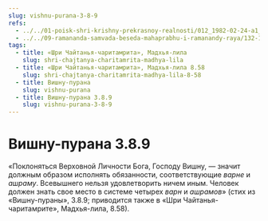 ```yaml
---
slug: vishnu-purana-3-8-9
refs:
  - ../../01-poisk-shri-krishny-prekrasnoy-realnosti/012_1982-02-24-a1_sridharmj_potrebnost_v_nauchnom_i_universalnom_poiske.md
  - ../../09-ramananda-samvada-beseda-mahaprabhu-i-ramanandy-raya/132-1983-07-08-a2-kratkij-obzor-ramananda-samvady.md
tags:
  - title: «Шри Чайтанья-чаритамрита», Мадхья-лила
    slug: shri-chajtanya-charitamrita-madhya-lila
  - title: «Шри Чайтанья-чаритамрита», Мадхья-лила 8.58
    slug: shri-chajtanya-charitamrita-madhya-lila-8-58
  - title: Вишну-пурана
    slug: vishnu-purana
  - title: Вишну-пурана 3.8.9
    slug: vishnu-purana-3-8-9
---
```


# Вишну-пурана 3.8.9

«Поклоняться Верховной Личности Бога, Господу Вишну, — значит должным образом исполнять обязанности, соответствующие *варне* и *ашраму*. Всевышнего нельзя удовлетворить ничем иным. Человек должен знать свое место в системе четырех *варн* и *ашрамов*» (стих из «Вишну-пураны», 3.8.9; приводится также в «Шри Чайтанья-чаритамрите», Мадхья-лила, 8.58).

